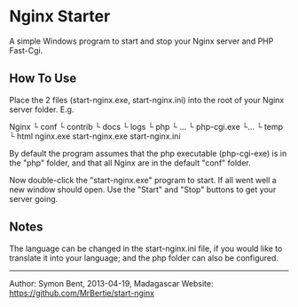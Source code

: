 ﻿Nginx Starter
======

A simple Windows program to start and stop your Nginx server and PHP Fast-Cgi.

How To Use
------
Place the 2 files (start-nginx.exe, start-nginx.ini) into the root of your Nginx server folder.  E.g.

Nginx
    └ conf
    └ contrib
    └ docs
    └ logs
    └ php
        └ ...
        └ php-cgi.exe
        └...
    └ temp
    └ html
      nginx.exe
      start-nginx.exe
      start-nginx.ini
      
By default the program assumes that the php executable (php-cgi-exe) is in the "php" folder, and that all Nginx are in the default "conf" folder.

Now double-click the "start-nginx.exe" program to start.  If all went well a new window should open.  Use the "Start" and "Stop" buttons to get your server going.

Notes
------
The language can be changed in the start-nginx.ini file, if you would like to translate it into your language; and the php folder can also be configured.

------

Author: Symon Bent, 2013-04-19, Madagascar
Website: https://github.com/MrBertie/start-nginx